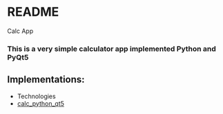 # README #

Calc App

### This is a very simple calculator app implemented Python and PyQt5 ###

## Implementations:

* Technologies 
* [calc_python_qt5](calc_python_qt5/README.md)
